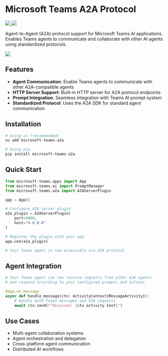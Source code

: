 # Microsoft Teams A2A Protocol

<p>
    <a href="https://pypi.org/project/microsoft-teams-a2a/" target="_blank">
        <img src="https://img.shields.io/pypi/v/microsoft-teams-a2a" />
    </a>
    <a href="https://pypi.org/project/microsoft-teams-a2a" target="_blank">
        <img src="https://img.shields.io/pypi/dw/microsoft-teams-a2a" />
    </a>
</p>

Agent-to-Agent (A2A) protocol support for Microsoft Teams AI applications.
Enables Teams agents to communicate and collaborate with other AI agents using standardized protocols.

<a href="https://microsoft.github.io/teams-ai" target="_blank">
    <img src="https://img.shields.io/badge/📖 Getting Started-blue?style=for-the-badge" />
</a>

## Features

- **Agent Communication**: Enable Teams agents to communicate with other A2A-compatible agents
- **HTTP Server Support**: Built-in HTTP server for A2A protocol endpoints
- **Prompt Integration**: Seamless integration with Teams AI prompt system
- **Standardized Protocol**: Uses the A2A SDK for standard agent communication

## Installation

```bash
# Using uv (recommended)
uv add microsoft-teams-a2a

# Using pip
pip install microsoft-teams-a2a
```

## Quick Start

```python
from microsoft.teams.apps import App
from microsoft.teams.ai import PromptManager
from microsoft.teams.a2a import A2AServerPlugin

app = App()

# Configure A2A server plugin
a2a_plugin = A2AServerPlugin(
    port=5000,
    host="0.0.0.0"
)

# Register the plugin with your app
app.use(a2a_plugin)

# Your Teams agent is now accessible via A2A protocol
```

## Agent Integration

```python
# Your Teams agent can now receive requests from other A2A agents
# and respond according to your configured prompts and actions

@app.on_message
async def handle_message(ctx: ActivityContext[MessageActivity]):
    # Handle both Teams messages and A2A requests
    await ctx.send(f"Received: {ctx.activity.text}")
```

## Use Cases

- Multi-agent collaboration systems
- Agent orchestration and delegation
- Cross-platform agent communication
- Distributed AI workflows
